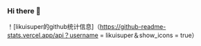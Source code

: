 ### Hi there 👋

<!--
**likuisuper/likuisuper** is a ✨ _special_ ✨ repository because its `README.md` (this file) appears on your GitHub profile.

Here are some ideas to get you started:

- 🔭 I’m currently working on ...
- 🌱 I’m currently learning ...
- 👯 I’m looking to collaborate on ...
- 🤔 I’m looking for help with ...
- 💬 Ask me about ...
- 📫 How to reach me: ...
- 😄 Pronouns: ...
- ⚡ Fun fact: ...
-->
！[likuisuper的github统计信息]（https://github-readme-stats.vercel.app/api？username = likuisuper＆show_icons = true）

